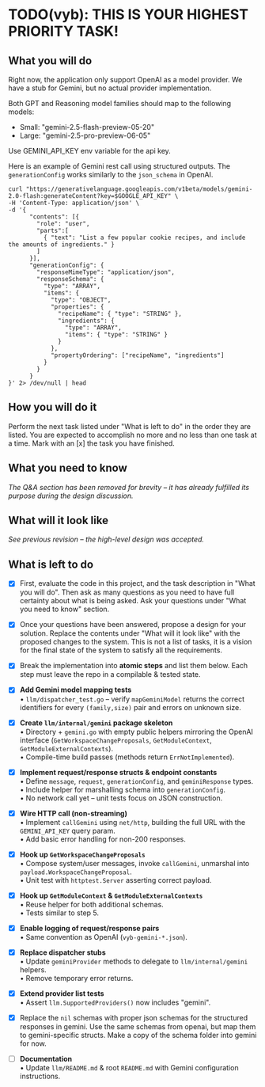 # TODO(vyb): THIS IS YOUR HIGHEST PRIORITY TASK!

## What you will do
Right now, the application only support OpenAI as a model provider. 
We have a stub for Gemini, but no actual provider implementation. 

Both GPT and Reasoning model families should map to the following models:
- Small: "gemini-2.5-flash-preview-05-20"
- Large: "gemini-2.5-pro-preview-06-05"

Use GEMINI_API_KEY env variable for the api key.

Here is an example of Gemini rest call using structured outputs. The
`generationConfig` works similarly to the `json_schema` in OpenAI. 
```
curl "https://generativelanguage.googleapis.com/v1beta/models/gemini-2.0-flash:generateContent?key=$GOOGLE_API_KEY" \
-H 'Content-Type: application/json' \
-d '{
      "contents": [{
        "role": "user",
        "parts":[
          { "text": "List a few popular cookie recipes, and include the amounts of ingredients." }
        ]
      }],
      "generationConfig": {
        "responseMimeType": "application/json",
        "responseSchema": {
          "type": "ARRAY",
          "items": {
            "type": "OBJECT",
            "properties": {
              "recipeName": { "type": "STRING" },
              "ingredients": {
                "type": "ARRAY",
                "items": { "type": "STRING" }
              }
            },
            "propertyOrdering": ["recipeName", "ingredients"]
          }
        }
      }
}' 2> /dev/null | head
```

## How you will do it
Perform the next task listed under "What is left to do" in the order
they are listed. You are expected to accomplish no more and no less than
one task at a time. Mark with an [x] the task you have finished.

## What you need to know

*The Q&A section has been removed for brevity – it has already fulfilled
its purpose during the design discussion.*

## What will it look like
*See previous revision – the high-level design was accepted.*

## What is left to do
- [x] First, evaluate the code in this project, and the task description in "What you will do". Then ask as many questions as you need to have full certainty about what is being asked. Ask your questions under "What you need to know" section.
- [x] Once your questions have been answered, propose a design for your solution. Replace the contents under "What will it look like" with the proposed changes to the system. This is not a list of tasks, it is a vision for the final state of the system to satisfy all the requirements.
- [x] Break the implementation into **atomic steps** and list them below. Each
      step must leave the repo in a compilable & tested state.

- [x] **Add Gemini model mapping tests**  
   • `llm/dispatcher_test.go` – verify `mapGeminiModel` returns the correct
   identifiers for every `(family,size)` pair and errors on unknown size.

- [x] **Create `llm/internal/gemini` package skeleton**  
   • Directory + `gemini.go` with empty public helpers mirroring the OpenAI
   interface (`GetWorkspaceChangeProposals`, `GetModuleContext`,
   `GetModuleExternalContexts`).  
   • Compile-time build passes (methods return `ErrNotImplemented`).

- [x] **Implement request/response structs & endpoint constants**  
   • Define `message`, `request`, `generationConfig`, and `geminiResponse`
   types.  
   • Include helper for marshalling schema into `generationConfig`.  
   • No network call yet – unit tests focus on JSON construction.

- [x] **Wire HTTP call (non-streaming)**  
   • Implement `callGemini` using `net/http`, building the full URL with the
   `GEMINI_API_KEY` query param.  
   • Add basic error handling for non-200 responses.

- [x] **Hook up `GetWorkspaceChangeProposals`**  
   • Compose system/user messages, invoke `callGemini`, unmarshal into
   `payload.WorkspaceChangeProposal`.  
   • Unit test with `httptest.Server` asserting correct payload.

- [x] **Hook up `GetModuleContext` & `GetModuleExternalContexts`**  
   • Reuse helper for both additional schemas.  
   • Tests similar to step 5.

- [x] **Enable logging of request/response pairs**  
   • Same convention as OpenAI (`vyb-gemini-*.json`).

- [x] **Replace dispatcher stubs**  
   • Update `geminiProvider` methods to delegate to
   `llm/internal/gemini` helpers.  
   • Remove temporary error returns.

- [x] **Extend provider list tests**  
    • Assert `llm.SupportedProviders()` now includes "gemini".

- [x] Replace the `nil` schemas with proper json schemas for the structured responses in gemini. Use the same schemas from openai, but map them to gemini-specific structs. Make a copy of the schema folder into gemini for now.  

- [ ] **Documentation**  
    • Update `llm/README.md` & root `README.md` with Gemini configuration
    instructions.
